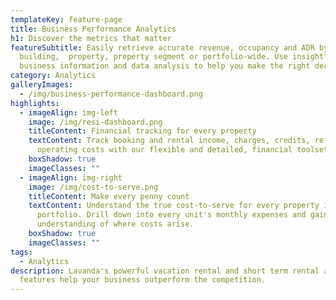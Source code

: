 ```yaml
---
templateKey: feature-page
title: Business Performance Analytics
h1: Discover the metrics that matter
featureSubtitle: Easily retrieve accurate revenue, occupancy and ADR by
  building,  property, property segment or portfolio-wide. Use insightful
  business information and data analysis to help you make the right decisions.
category: Analytics
galleryImages:
  - /img/business-performance-dashboard.png
highlights:
  - imageAlign: img-left
    image: /img/resi-dashboard.png
    titleContent: Financial tracking for every property
    textContent: Track booking and rental income, charges, credits, refunds and
      operating costs with our flexible and detailed, financial toolset.
    boxShadow: true
    imageClasses: ""
  - imageAlign: img-right
    image: /img/cost-to-serve.png
    titleContent: Make every penny count
    textContent: Understand the true cost-to-serve for every property in your
      portfolio. Drill down into every unit's monthly expenses and gain a deep
      understanding of where costs arise.
    boxShadow: true
    imageClasses: ""
tags:
  - Analytics
description: Lavanda's powerful vacation rental and short term rental analytics
  features help your business outperform the competition.
---
```

